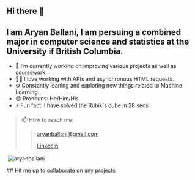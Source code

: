 ## Hi there 👋
## I am Aryan Ballani, I am persuing a combined major in computer science and statistics at the University if British Columbia.
- 🔭 I’m currently working on improving various projects as well as coursework
- 🧑‍💻 I love working with APIs and asynchronous HTML requests.
- ⚙️ Constantly leaning and exploring new things related to Machine Learning.
- 😄 Pronouns: He/Him/His
- ⚡ Fun fact: I have solved the Rubik's cube in 28 secs
> 📫 How to reach me:
>> aryanballani@gmail.com
>> 
>> [LinkedIn](https://www.linkedin.com/in/aryanballani/)


<p>&nbsp;<img align="center" src="https://github-readme-stats.vercel.app/api?username=aryanballani&show_icons=true&locale=en&theme=tokyonight" alt="aryanballani" /></p>
## Hit me up to collaborate on any projects


<!--
**aryanballani/aryanballani** is a ✨ _special_ ✨ repository because its `README.md` (this file) appears on your GitHub profile.

Here are some ideas to get you started:

- 🔭 I’m currently working on ...
- 🌱 I’m currently learning ...
- 👯 I’m looking to collaborate on ...
- 🤔 I’m looking for help with ...
- 💬 Ask me about ...
- 📫 How to reach me: ...
- 😄 Pronouns: ...
- ⚡ Fun fact: ...
-->
